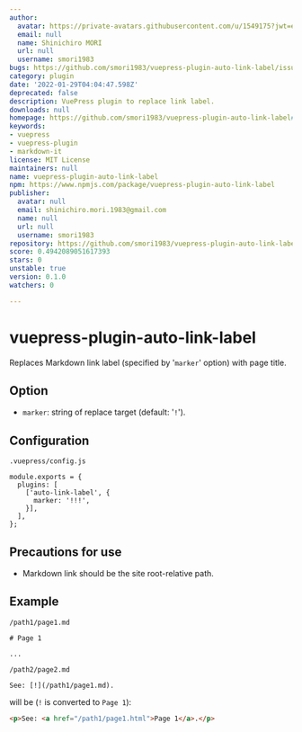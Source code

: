 ```yaml
---
author:
  avatar: https://private-avatars.githubusercontent.com/u/1549175?jwt=eyJhbGciOiJIUzI1NiIsInR5cCI6IkpXVCJ9.eyJpc3MiOiJnaXRodWIuY29tIiwiYXVkIjoicmF3LmdpdGh1YnVzZXJjb250ZW50LmNvbSIsImtleSI6ImtleTEiLCJleHAiOjE3MzQ2NzE3MDAsIm5iZiI6MTczNDY3MDUwMCwicGF0aCI6Ii91LzE1NDkxNzUifQ.-mxGk4SM-sfxzEWYOf63oMawDCy8dDoyU5j2iCoBXrI&v=4
  email: null
  name: Shinichiro MORI
  url: null
  username: smori1983
bugs: https://github.com/smori1983/vuepress-plugin-auto-link-label/issues
category: plugin
date: '2022-01-29T04:04:47.598Z'
deprecated: false
description: VuePress plugin to replace link label.
downloads: null
homepage: https://github.com/smori1983/vuepress-plugin-auto-link-label#readme
keywords:
- vuepress
- vuepress-plugin
- markdown-it
license: MIT License
maintainers: null
name: vuepress-plugin-auto-link-label
npm: https://www.npmjs.com/package/vuepress-plugin-auto-link-label
publisher:
  avatar: null
  email: shinichiro.mori.1983@gmail.com
  name: null
  url: null
  username: smori1983
repository: https://github.com/smori1983/vuepress-plugin-auto-link-label
score: 0.4942089051617393
stars: 0
unstable: true
version: 0.1.0
watchers: 0

---
```


# vuepress-plugin-auto-link-label

Replaces Markdown link label (specified by '`marker`' option) with page title.


## Option

- `marker`: string of replace target (default: '`!`').


## Configuration

`.vuepress/config.js`

```
module.exports = {
  plugins: [
    ['auto-link-label', {
      marker: '!!!',
    }],
  ],
};
```


## Precautions for use

- Markdown link should be the site root-relative path.


## Example

`/path1/page1.md`

```
# Page 1

...
```

`/path2/page2.md`

```
See: [!](/path1/page1.md).
```

will be (`!` is converted to `Page 1`):

```html
<p>See: <a href="/path1/page1.html">Page 1</a>.</p>
```
